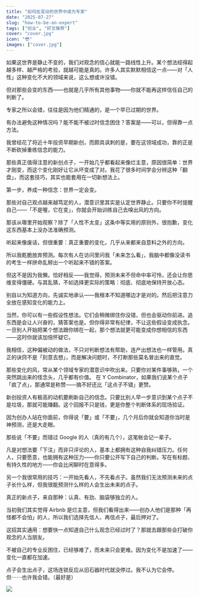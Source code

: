 ```yaml
---
title: "如何在变动的世界中成为专家"
date: "2025-07-27"
slug: "how-to-be-an-expert"
tags: ["创业", "好文推荐"]
cover: "cover.jpg"
icon: "😎"
images: ["cover.jpg"]
---
```

如果这世界是静止不变的，我们对观念的信心就能一路线性上升。某个想法经得起越多样、越严格的考验，就越可能是真的。许多人其实默默相信这一点——对「人性」这种变化不大的领域来说，这么想或许没错。



但对那些会变的东西——也就是几乎所有其他事物——你就不能再这样信任自己的判断了。



专家之所以会错，往往是因为他们精通的，是一个早已过期的世界。



有办法避免这种情况吗？能不能不被过时信念困住？答案是——可以，但得靠一点方法。



我曾经花了将近十年投资早期新创，而颇具讽刺的是，要在这领域成功，靠的正是不断砍掉重练信念的能力。



那些真正值得注意的新创点子，一开始几乎都看起来像烂主意，原因很简单：世界才刚变，而这个变化刚好让它从坏变成了对。我花了很多时间学会分辨这种「翻盘」，而这套技巧，其实也能套用在一切新想法上。



第一步，养成一种信念：世界一定会变。



那些对自己观点越来越笃定的人，潜意识里其实是认定世界静止。只要你不时提醒自己——「不是喔，它在变」，你就会开始训练自己去嗅出风的方向。



那该从哪里开始观察？除了「人性不太变」这条中等实用的原则外，很抱歉，变化这东西基本上没办法准确预测。



听起来像废话，但很重要：真正重要的变化，几乎从来都来自意料之外的方向。



所以我乾脆放弃预测。每次有人在访问里问我「未来怎么看」，我脑中都像没读书的考生一样拼命乱掰出一个听起来不错的答案。



但这不是因为我懒。恰好相反——我觉得，预测未来不但命中率可怜，还会让你思维变得僵硬。与其乱猜，不如选择更实际的策略：彻底、彻底地保持开放心态。



别自以为知道方向，先诚实地承认——我根本不知道哪边才是对的。然后把注意力全放在感知变化的能力上。



当然，你可以有一些假设性想法。它们会稍微绑住你没错，但也会驱动你前进。追东西是会让人兴奋的，猜答案也是。但你得非常有纪律，不让这些假设变成执念。
一旦别人开始把某个想法跟你绑在一起，那个想法就更可能变成你想相信的东西——这时你就该加倍怀疑它。



我相信，这种偏被动的做法，不只对判断想法有帮助，连产出想法也一样管用。真正的诀窍不是「刻意去想」，而是解决问题时，不打断那些莫名冒出来的直觉。



那些变化的风，常从某个领域专家的潜意识中吹出来。只要你对某件事够熟，一个突然跳出来的怪念头，几乎都有价值。
在 Y Combinator，如果我们说某个点子「疯了点」，那通常是称赞——搞不好还比「这点子不错」更赞。



新创投资人有极高的动机要刷新自己的信念。只要比别人早一步意识到某个点子不是垃圾，那就可能赚翻。这个回报不只是钱，更是你整个判断体系的现场验证。



因为创办人站在你面前，你得说「要」或「不要」，几个月后你就会知道你当时是神预测，还是大走眼。



那些说「不要」而错过 Google 的人（真的有几个），这笔帐会记一辈子。



凡是对想法要「下注」而非只评论的人，基本上都拥有这种自我纠错压力。任何人，只要愿意，也能拥有这种压力——你只要公开写下自己的判断。写在有标题、有持久性的地方——你会比闲聊时在意得多。



另一个我很常用的技巧：一开始先看人，不先看点子。虽然我们无法预测未来的点子长什么样，但我很能预测什么样的人会生出未来的点子。



真正的新点子，来自那种：认真、有劲、脑袋够独立的人。



当初我们其实觉得 Airbnb 是烂主意，但我们看得出来——创办人他们是那种「再怪都不会怕」的人，所以我们选择先信人、再信点子，最后押对了。



这招其实通用：想要快一点知道自己什么观念已经过时了？那就去跟那些会打破你观念的人当朋友。



不被自己的专业反困住，已经够难了，而未来只会更难。因为变化不是加速了——变化一直都在加速。



点子会生出点子，这场连锁反应从旧石器时代就没停过。我不认为它会停。
但⋯⋯也许我会错。（最好是）




![](https://prod-files-secure.s3.us-west-2.amazonaws.com/112d0858-5090-4d34-a606-b75eb8d65fd2/46476355-9cf3-4e99-9b7a-3531bc426380/1000202064.png?X-Amz-Algorithm=AWS4-HMAC-SHA256&X-Amz-Content-Sha256=UNSIGNED-PAYLOAD&X-Amz-Credential=ASIAZI2LB4665ZU3BBPE%2F20250827%2Fus-west-2%2Fs3%2Faws4_request&X-Amz-Date=20250827T024146Z&X-Amz-Expires=3600&X-Amz-Security-Token=IQoJb3JpZ2luX2VjECoaCXVzLXdlc3QtMiJIMEYCIQDzA29nLwXN00zd%2FdPc31%2BNPgRtseUmV3A4zcX1tnPuqAIhAM4%2BIX%2BOYdJ35OKA7ABZWqn0zFfomzzaVo%2B2PF27vXrCKogECIP%2F%2F%2F%2F%2F%2F%2F%2F%2F%2FwEQABoMNjM3NDIzMTgzODA1Igzirna%2F5ZoNAVTbcFcq3AMFA2y8PK4m4iwA4iBPw2Jv6UIYRn0YPfVpgksisSi9afzOFU6oNYa8ExW4QTYxvXwZ3m8iunbx89O080%2FsKlFhTcOPjl1AkGvI5hR%2FPpz8zpVKYEPqMyP%2BJYRnMUNUsYUUXLlUy0jOzn8NR0e61MRHPAVXKUvQBYPcf8Ewf0vxstT2Njx7CSGdA4Bqw94M6nKa2cc7Nw1DkpRcfjfD3qSCcR4erzvbd33q9CMQ7OSXejIWC39o3SLcyMWYlFyhUC%2Fj9yF4gY3CPFCKl2j%2B%2B3biHDzHWY%2FGJN3cGlR31S6woXifVBwwGaaBik6DHwq7IF6v8EmPiaMWwxmVHNP5DcDljewM0c6sMODW8UUMOvQX62X%2Fb7K%2FWE60G16M%2B5bLiDPPR7RbB%2B57p3qxRcsLbkpYZyAyDhl1M%2BAMcXEq3PO2DI7El03mgeRrn%2B2gnP%2FOikY0PJmu3vfwMd%2BhyEnyZDVxinofK1c%2BUDKhK%2B9DGkAxf0bU%2FKJw3YAngPh84NSzDnplGFtAkb2%2Bkknf%2BPboRFG9pAdZwUVVZfzjJvAhCgaPS2ZqLKyTNNBj17Ntr8fwcun4N79EkdGCPHK7SoDTkXZSUj42qaq1AjVVH9U%2BijXzV7pvQ0HEdck8FPupAzDIybnFBjqkAfSXtr%2F7YsatUSRZvz46qDOCbgQJfxOnCSVJMHtrwrz6ZaEVvqnhR7wpUKzVrhmkL8I6sfUfQNSsI6s9AP2KTa7xas4Hs9hackcReYhB7xy7WhFgkzSsNTEOY4G3W5qRd5iP5Nxl%2FWpMw%2BP5NkQoCdeMlwa4ep%2F6h3C0CV%2B4dLwXs6cnMkvPk%2F5e4gbAcXM7j%2FT%2FKDK0YLJvjuIVD7O%2Fb4llV%2BfI&X-Amz-Signature=98b08eeb593a6a4fb4dafcc6cb0016729c53958c22baf29988902a185a9a4277&X-Amz-SignedHeaders=host&x-amz-checksum-mode=ENABLED&x-id=GetObject)

